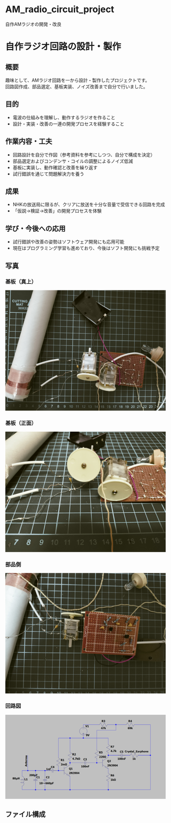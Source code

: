 # AM_radio_circuit_project
自作AMラジオの開発・改良

# 自作ラジオ回路の設計・製作

## 概要
趣味として、AMラジオ回路を一から設計・製作したプロジェクトです。  
回路図作成、部品選定、基板実装、ノイズ改善まで自分で行いました。

## 目的
- 電波の仕組みを理解し、動作するラジオを作ること
- 設計・実装・改善の一連の開発プロセスを経験すること

## 作業内容・工夫
- 回路設計を自分で作図（参考資料を参考にしつつ、自分で構成を決定）
- 部品選定およびコンデンサ・コイルの調整によるノイズ低減
- 基板に実装し、動作確認と改善を繰り返す
- 試行錯誤を通じて問題解決力を養う

## 成果
- NHKの放送局に限るが、クリアに放送を十分な音量で受信できる回路を完成
- 「仮説→検証→改善」の開発プロセスを体験

## 学び・今後への応用
- 試行錯誤や改善の姿勢はソフトウェア開発にも応用可能
- 現在はプログラミング学習も進めており、今後はソフト開発にも挑戦予定

## 写真

### 基板（真上）
![Top view](photos/top_view.jpg)

### 基板（正面）
![Front view](photos/front_view.jpg)

### 部品側
![Components view](photos/components_view.jpg)

### 回路図
![Circuit Diagram](circuit_diagram/amradio_circuit_diagram.png)

## ファイル構成
